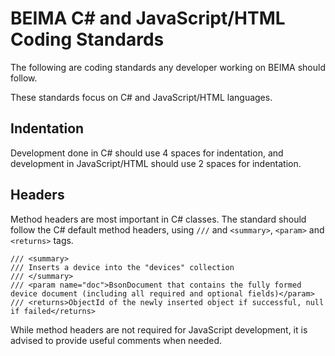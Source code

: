 # BEIMA C# and JavaScript/HTML Coding Standards

The following are coding standards any developer working on BEIMA should follow. 

These standards focus on C# and JavaScript/HTML languages.

## Indentation

Development done in C# should use 4 spaces for indentation, and development in JavaScript/HTML should use 2 spaces for indentation. 

## Headers

Method headers are most important in C# classes. The standard should follow the C# default method headers, using `///` and `<summary>`, `<param>` and `<returns>` tags.   
``` 
/// <summary>
/// Inserts a device into the "devices" collection
/// </summary>
/// <param name="doc">BsonDocument that contains the fully formed device document (including all required and optional fields)</param>
/// <returns>ObjectId of the newly inserted object if successful, null if failed</returns>
```

While method headers are not required for JavaScript development, it is advised to provide useful comments when needed.